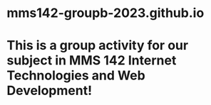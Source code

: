# mms142-groupb-2023.github.io
# This is a group activity for our subject in MMS 142 Internet Technologies and Web Development!

<meta http-equiv="Refresh" content="2; url=public/AVR_DisruptiveTechnologies.html">
